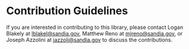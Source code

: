 # Contribution Guidelines

If you are interested in contributing to this library, please contact Logan Blakely at lblakel@sandia.gov, Matthew Reno at mjreno@sandia.gov, or Joseph Azzolini at jazzoli@sandia.gov to discuss the contributions.  

